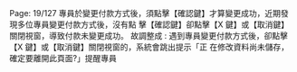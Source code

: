 Page: 19/127
專員於變更付款方式後，須點擊【確認鍵】才算變更成功，近期發現多位專員變更付款方式後，沒有點
擊【確認鍵】卻點擊【X 鍵】或【取消鍵】關閉視窗，導致付款未變更成功。
故調整成 : 遇到專員變更付款方式後，卻點擊【X 鍵】或【取消鍵】關閉視窗的，系統會跳出提示「正
在修改資料尚未儲存，確定要離開此頁面?」提醒專員